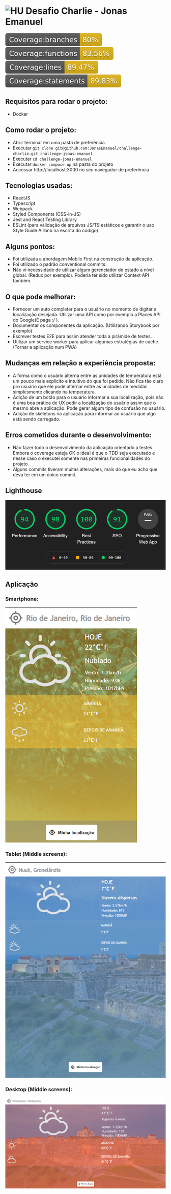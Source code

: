 # <img src="https://avatars1.githubusercontent.com/u/7063040?v=4&s=200.jpg" alt="HU" width="24" /> Desafio Charlie - Jonas Emanuel

<img src="./src/assets/images/coverage-badge/badge-branches.svg" /> <img src="./src/assets/images/coverage-badge/badge-functions.svg" /> <img src="./src/assets/images/coverage-badge/badge-lines.svg" /> <img src="./src/assets/images/coverage-badge/badge-statements.svg" />
## Requisitos para rodar o projeto:

- Docker

## Como rodar o projeto:

- Abrir terminar em uma pasta de preferência.
- Executar `git clone git@github.com:JonasEmanuel/challenge-charlie.git challenge-jonas-emanuel`
- Executar `cd challenge-jonas-emanuel`
- Executar `docker compose up` na pasta do projeto
- Accessar http://localhost:3000 no seu navegador de preferência

## Tecnologias usadas:

- ReactJS
- Typescript
- Webpack
- Styled Components (CSS-in-JS)
- Jest and React Testing Library
- ESLint (para validação de arquivos JS/TS estáticos e garantir o uso Style Guide Airbnb na escrita do código)

## Alguns pontos:
- Foi utilizada a abordagem Mobile First na construção da aplicação.
- Foi utilizado o padrão conventional commits.
- Não vi necessidade de utilizar algum gerenciador de estado a nível global. (Redux por exemplo). Poderia ter sido utilizar Context API também. 

## O que pode melhorar:
- Fornecer um auto completar para o usuário no momento de digitar a localização desejada. Utilizar uma API como por exemplo a Places API do Google(É paga :/ ).
- Documentar os componentes da aplicação. (Utilizando Storybook por exemplo)
- Escrever testes E2E para assim atender toda a pirâmide de testes.
- Utilizar um service worker para aplicar algumas estratégias de cache. (Tornar a aplicação num PWA)

## Mudanças em relação a experiência proposta:
- A forma como o usuário alterna entre as unidades de temperatura está um pouco mais explicito e intuitivo do que foi pedido. Não fica tão claro pro usuário que ele pode alternar entre as unidades de medidas simplesmente clicando na temperatura. 
- Adição de um botão para o usuário informar a sua localização, pois não é uma boa prática de UX pedir a localização do usuário assim que o mesmo abre a aplicação. Pode gerar algum tipo de confusão no usuário.
- Adição de skeletons na aplicação para informar ao usuário que algo está sendo carregado.

## Erros cometidos durante o desenvolvimento:
- Não fazer todo o desenvolvimento da aplicação orientado a testes. Embora o coverage esteja OK o ideal é que o TDD seja executado e nesse caso o executei somente nas primeiras funcionalidades do projeto.
- Alguns commits tiveram muitas alterações, mais do que eu acho que deva ter em um único commit.

## Lighthouse
<img src="./src/assets/images/lighthouse.png">

## Aplicação
### Smartphone:

<img src="./src/assets/images/home-mobile.png"> 

### Tablet (Middle screens):
<img src="./src/assets/images/home-mid-tablet.png">

### Desktop (Middle screens):
<img src="./src/assets/images/home-desktop.png">
